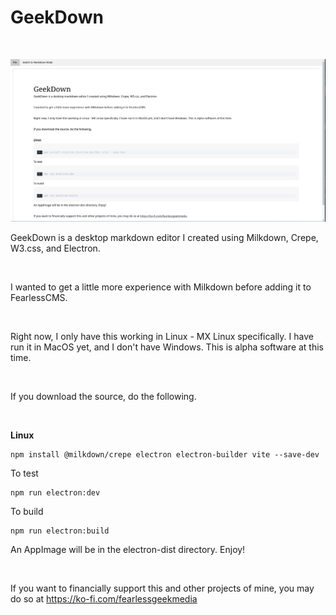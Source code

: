 # GeekDown

<br />

![1.00](geekdown-window.png)

GeekDown is a desktop markdown editor I created using Milkdown, Crepe, W3.css, and Electron.&#x20;

<br />

I wanted to get a little more experience with Milkdown before adding it to FearlessCMS.&#x20;

<br />

Right now, I only have this working in Linux - MX Linux specifically. I have run it in MacOS yet, and I don't have Windows. This is alpha software at this time.

<br />

If you download the source, do the following.

<br />

**Linux**

```
npm install @milkdown/crepe electron electron-builder vite --save-dev
```

To test

```
npm run electron:dev
```

To build

```
npm run electron:build
```

An AppImage will be in the electron-dist directory. Enjoy!

<br />

If you want to financially support this and other projects of mine, you may do so at <https://ko-fi.com/fearlessgeekmedia>

<br />
